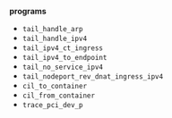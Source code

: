 

**programs**

* `tail_handle_arp`
* `tail_handle_ipv4`
* `tail_ipv4_ct_ingress`
* `tail_ipv4_to_endpoint`
* `tail_no_service_ipv4`
* `tail_nodeport_rev_dnat_ingress_ipv4`
* `cil_to_container`
* `cil_from_container`
* `trace_pci_dev_p`
